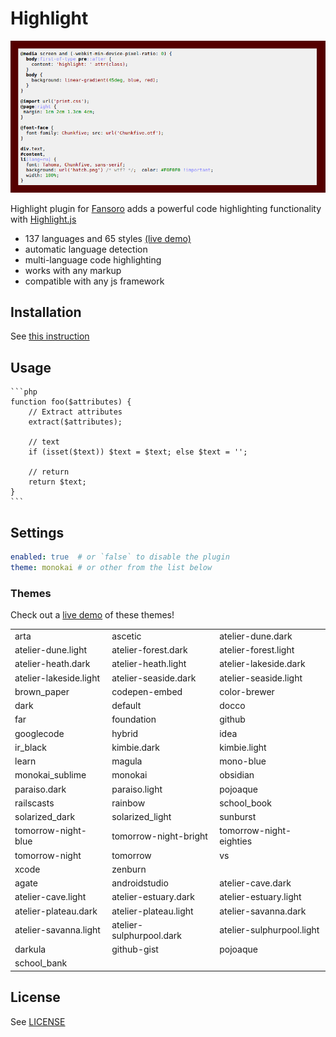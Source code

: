 # Highlight

![Highlight](screenshot.png)  

Highlight plugin for [Fansoro](https://github.com/fansoro/fansoro) adds a powerful code highlighting functionality with [Highlight.js](https://highlightjs.org/)


* 137 languages and 65 styles [(live demo)](https://highlightjs.org/static/demo/)   
* automatic language detection   
* multi-language code highlighting   
* works with any markup   
* compatible with any js framework   

## Installation
See [this instruction](http://fansoro.org/documentation/plugins/plugins-installation)

## Usage

    ```php
    function foo($attributes) {
        // Extract attributes
        extract($attributes);

        // text
        if (isset($text)) $text = $text; else $text = '';

        // return
        return $text;
    }
    ```

## Settings
```yaml
enabled: true  # or `false` to disable the plugin
theme: monokai # or other from the list below
```

### Themes
Check out a [live demo](https://highlightjs.org/static/demo/) of these themes!

|                        |                          |                           |
| :--------------------- | :--------------------    | -----------------------   |
| arta                   | ascetic                  | atelier-dune.dark         |
| atelier-dune.light     | atelier-forest.dark      | atelier-forest.light      |
| atelier-heath.dark     | atelier-heath.light      | atelier-lakeside.dark     |
| atelier-lakeside.light | atelier-seaside.dark     | atelier-seaside.light     |
| brown_paper            | codepen-embed            | color-brewer              |
| dark                   | default                  | docco                     |
| far                    | foundation               | github                    |
| googlecode             | hybrid                   | idea                      |
| ir_black               | kimbie.dark              | kimbie.light              |
| learn                  | magula                   | mono-blue                 |
| monokai_sublime        | monokai                  | obsidian                  |
| paraiso.dark           | paraiso.light            | pojoaque                  |
| railscasts             | rainbow                  | school_book               |
| solarized_dark         | solarized_light          | sunburst                  |
| tomorrow-night-blue    | tomorrow-night-bright    | tomorrow-night-eighties   |
| tomorrow-night         | tomorrow                 | vs                        |
| xcode                  | zenburn                  |                           |
| agate                  | androidstudio            | atelier-cave.dark         |
| atelier-cave.light     | atelier-estuary.dark     | atelier-estuary.light     |
| atelier-plateau.dark   | atelier-plateau.light    | atelier-savanna.dark      |
| atelier-savanna.light  | atelier-sulphurpool.dark | atelier-sulphurpool.light |
| darkula                | github-gist              | pojoaque                  |
| school_bank            |                          |                           |

## License
See [LICENSE](https://github.com/fansoro/fansoro-plugin-highlight/blob/master/LICENSE)
